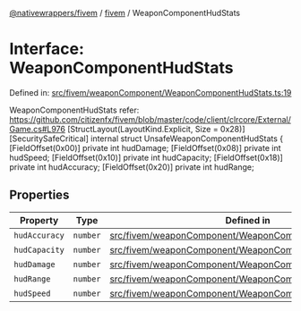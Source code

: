 [@nativewrappers/fivem](../../README.md) / [fivem](../README.md) / WeaponComponentHudStats

# Interface: WeaponComponentHudStats

Defined in: [src/fivem/weaponComponent/WeaponComponentHudStats.ts:19](https://github.com/nativewrappers/nativewrappers/blob/84be26c83fecd998aefe2c41198ac733aa3abad7/src/fivem/weaponComponent/WeaponComponentHudStats.ts#L19)

WeaponComponentHudStats
refer: https://github.com/citizenfx/fivem/blob/master/code/client/clrcore/External/Game.cs#L976
   [StructLayout(LayoutKind.Explicit, Size = 0x28)]
   [SecuritySafeCritical]
   internal struct UnsafeWeaponComponentHudStats
   {
			[FieldOffset(0x00)] private int hudDamage;
			[FieldOffset(0x08)] private int hudSpeed;
			[FieldOffset(0x10)] private int hudCapacity;
			[FieldOffset(0x18)] private int hudAccuracy;
			[FieldOffset(0x20)] private int hudRange;

## Properties

| Property | Type | Defined in |
| ------ | ------ | ------ |
| <a id="hudaccuracy"></a> `hudAccuracy` | `number` | [src/fivem/weaponComponent/WeaponComponentHudStats.ts:23](https://github.com/nativewrappers/nativewrappers/blob/84be26c83fecd998aefe2c41198ac733aa3abad7/src/fivem/weaponComponent/WeaponComponentHudStats.ts#L23) |
| <a id="hudcapacity"></a> `hudCapacity` | `number` | [src/fivem/weaponComponent/WeaponComponentHudStats.ts:22](https://github.com/nativewrappers/nativewrappers/blob/84be26c83fecd998aefe2c41198ac733aa3abad7/src/fivem/weaponComponent/WeaponComponentHudStats.ts#L22) |
| <a id="huddamage"></a> `hudDamage` | `number` | [src/fivem/weaponComponent/WeaponComponentHudStats.ts:20](https://github.com/nativewrappers/nativewrappers/blob/84be26c83fecd998aefe2c41198ac733aa3abad7/src/fivem/weaponComponent/WeaponComponentHudStats.ts#L20) |
| <a id="hudrange"></a> `hudRange` | `number` | [src/fivem/weaponComponent/WeaponComponentHudStats.ts:24](https://github.com/nativewrappers/nativewrappers/blob/84be26c83fecd998aefe2c41198ac733aa3abad7/src/fivem/weaponComponent/WeaponComponentHudStats.ts#L24) |
| <a id="hudspeed"></a> `hudSpeed` | `number` | [src/fivem/weaponComponent/WeaponComponentHudStats.ts:21](https://github.com/nativewrappers/nativewrappers/blob/84be26c83fecd998aefe2c41198ac733aa3abad7/src/fivem/weaponComponent/WeaponComponentHudStats.ts#L21) |
